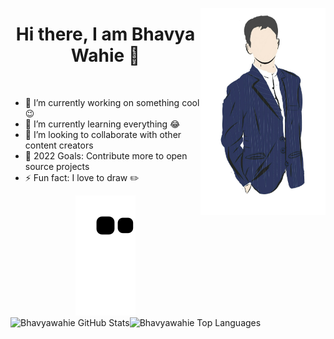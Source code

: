 <a href="https://github.com/Bhavyawahie"><img align='right' src='https://github.com/Bhavyawahie/Bhavyawahie/blob/master/vector%20-%20Edited.png' width='200"'></a></h2>

<div align="center">
  <h1>Hi there, I am Bhavya Wahie 👋</h1>
</div>

<br>

- 🔭 I’m currently working on something cool 😉 <br>
- 🌱 I’m currently learning everything 😂 <br>
- 👯 I’m looking to collaborate with other content creators <br>
- 🎯 2022 Goals: Contribute more to open source projects <br>
- ⚡ Fun fact: I love to draw ✏️ <br>


<div align="center">
  <a href="https://github.com/bhavyawahie">
  <img  src="https://github.com/Bhavyawahie/Bhavyawahie/blob/output/github-contribution-grid-snake.svg" alt="snake" /></a>
</div>



<img align="left" alt="Bhavyawahie GitHub Stats" src="https://github-readme-stats.vercel.app/api?username=Bhavyawahie&show_icons=true" />
<img align="left" alt="Bhavyawahie Top Languages" src="https://github-readme-stats.vercel.app/api/top-langs?username=Bhavyawahie&show_icons=true&locale=en&layout=compact"/>
